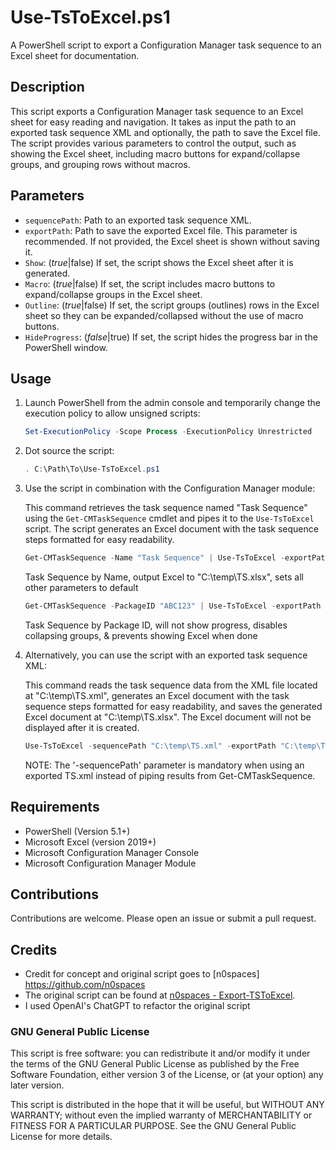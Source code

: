 # Use-TsToExcel.ps1

A PowerShell script to export a Configuration Manager task sequence to an Excel sheet for documentation.

## Description

This script exports a Configuration Manager task sequence to an Excel sheet for easy reading and navigation. It takes as input the path to an exported task sequence XML and optionally, the path to save the Excel file. The script provides various parameters to control the output, such as showing the Excel sheet, including macro buttons for expand/collapse groups, and grouping rows without macros.

## Parameters

- `sequencePath`: Path to an exported task sequence XML.
- `exportPath`: Path to save the exported Excel file. This parameter is recommended. If not provided, the Excel sheet is shown without saving it.
- `Show`: ($true|$false) If set, the script shows the Excel sheet after it is generated. 
- `Macro`: ($true|$false) If set, the script includes macro buttons to expand/collapse groups in the Excel sheet.
- `Outline`: ($true|$false) If set, the script groups (outlines) rows in the Excel sheet so they can be expanded/collapsed without the use of macro buttons.
- `HideProgress`: ($false|$true) If set, the script hides the progress bar in the PowerShell window.

## Usage

1. Launch PowerShell from the admin console and temporarily change the execution policy to allow unsigned scripts:

    ```powershell
    Set-ExecutionPolicy -Scope Process -ExecutionPolicy Unrestricted
    ```

2. Dot source the script:

    ```powershell
    . C:\Path\To\Use-TsToExcel.ps1
    ```

3. Use the script in combination with the Configuration Manager module:

   This command retrieves the task sequence named "Task Sequence" using the `Get-CMTaskSequence` cmdlet and pipes it to the `Use-TsToExcel` script.
   The script generates an Excel document with the task sequence steps formatted for easy readability.
   
    ```powershell
    Get-CMTaskSequence -Name "Task Sequence" | Use-TsToExcel -exportPath "C:\temp\TS.xlsx"
    ```
    Task Sequence by Name, output Excel to "C:\temp\TS.xlsx", sets all other parameters to default
   
    ```powershell
    Get-CMTaskSequence -PackageID "ABC123" | Use-TsToExcel -exportPath "C:\temp\TS.xlsx" -HideProgress $true -Macro $false -Show $false
    ```
    Task Sequence by Package ID, will not show progress, disables collapsing groups, & prevents showing Excel when done

5. Alternatively, you can use the script with an exported task sequence XML:

   This command reads the task sequence data from the XML file located at "C:\temp\TS.xml", generates an Excel document with the task sequence steps formatted for easy readability, and saves the generated Excel document at "C:\temp\TS.xlsx". The Excel document will not be displayed after it is created.
   
    ```powershell
    Use-TsToExcel -sequencePath "C:\temp\TS.xml" -exportPath "C:\temp\TS.xlsx"
    ```

   NOTE: The '-sequencePath' parameter is mandatory when using an exported TS.xml instead of piping results from Get-CMTaskSequence.

## Requirements

- PowerShell (Version 5.1+)
- Microsoft Excel (version 2019+)
- Microsoft Configuration Manager Console
- Microsoft Configuration Manager Module

## Contributions

Contributions are welcome. Please open an issue or submit a pull request.

## Credits

- Credit for concept and original script goes to [n0spaces] https://github.com/n0spaces
- The original script can be found at [n0spaces - Export-TSToExcel](https://github.com/n0spaces/Export-TSToExcel/tree/main).
- I used OpenAI's ChatGPT to refactor the original script

### GNU General Public License
This script is free software: you can redistribute it and/or modify
it under the terms of the GNU General Public License as published by
the Free Software Foundation, either version 3 of the License, or
(at your option) any later version.

This script is distributed in the hope that it will be useful,
but WITHOUT ANY WARRANTY; without even the implied warranty of
MERCHANTABILITY or FITNESS FOR A PARTICULAR PURPOSE.  See the
GNU General Public License for more details.

